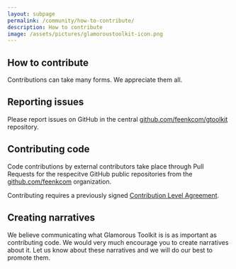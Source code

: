```yaml
---
layout: subpage
permalink: /community/how-to-contribute/
description: How to contribute
image: /assets/pictures/glamoroustoolkit-icon.png
---
```


<section id="components">
  <div class="container pt-5 pb-5 jumbotron-small">
    <div class="row">
      <div class="col-12">
        <h1>How to contribute</h1>
        <p class="lead">
          Contributions can take many forms. We appreciate them all.
        </p>
        <h2>Reporting issues</h2>
        <p>
          Please report issues on GitHub in the central <a href="https://github.com/feenkcom/gtoolkit">github.com/feenkcom/gtoolkit</a> repository.
        </p>
        <h2>Contributing code</h2>
        <p>
          Code contributions by external contributors take place through Pull Requests for the respecitve GitHub public repositories from the <a href="https://github.com/feenkcom">github.com/feenkcom</a> organization.
        </p>
        <p>
          Contributing requires a previously signed <a href="../cla">Contribution Level Agreement</a>.
        </p>
        <h2>Creating narratives</h2>
        <p>We believe communicating what Glamorous Toolkit is is as important as contributing code. We would very much encourage you to create narratives about it. Let us know about these narratives and we will do our best to promote them.</p>
      </div>
    </div>
  </div>
</section>